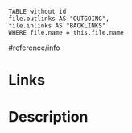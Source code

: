 ```dataview 
TABLE without id
file.outlinks AS "OUTGOING",
file.inlinks AS "BACKLINKS"
WHERE file.name = this.file.name
```
#reference/info
# Links






# Description